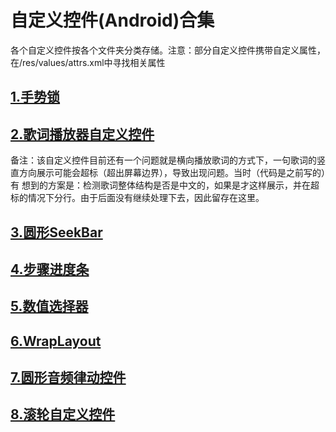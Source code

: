 # 自定义控件(Android)合集
各个自定义控件按各个文件夹分类存储。注意：部分自定义控件携带自定义属性，在/res/values/attrs.xml中寻找相关属性
## [1.手势锁](/app/src/main/java/com/hudson/customview/gesturelock)
## [2.歌词播放器自定义控件](https://github.com/HudsonAndroid/NewLyricsView)
备注：该自定义控件目前还有一个问题就是横向播放歌词的方式下，一句歌词的竖直方向展示可能会超标（超出屏幕边界），导致出现问题。当时（代码是之前写的）有
想到的方案是：检测歌词整体结构是否是中文的，如果是才这样展示，并在超标的情况下分行。由于后面没有继续处理下去，因此留存在这里。
## [3.圆形SeekBar](/app/src/main/java/com/hudson/customview/circleseekbar)
## [4.步骤进度条](/app/src/main/java/com/hudson/customview/stepprogressbar)
## [5.数值选择器](/app/src/main/java/com/hudson/customview/valueselector)
## [6.WrapLayout](/app/src/main/java/com/hudson/customview/wraplayout)
## [7.圆形音频律动控件](/app/src/main/java/com/hudson/customview/circlewaveview)
## [8.滚轮自定义控件](https://github.com/HudsonAndroid/WheelView)
